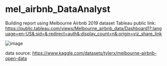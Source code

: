 # mel_airbnb_DataAnalyst

Building report using Melbourne Airbnb 2019 dataset
Tableau public link:
https://public.tableau.com/views/Melbourne_airbnb_data/Dashboard1?:language=en-US&:sid=&:redirect=auth&:display_count=n&:origin=viz_share_link

![image](https://github.com/user-attachments/assets/3eb55d7b-210c-40e7-b5ab-9e6530c3d1bb)

data source: https://www.kaggle.com/datasets/tylerx/melbourne-airbnb-open-data
